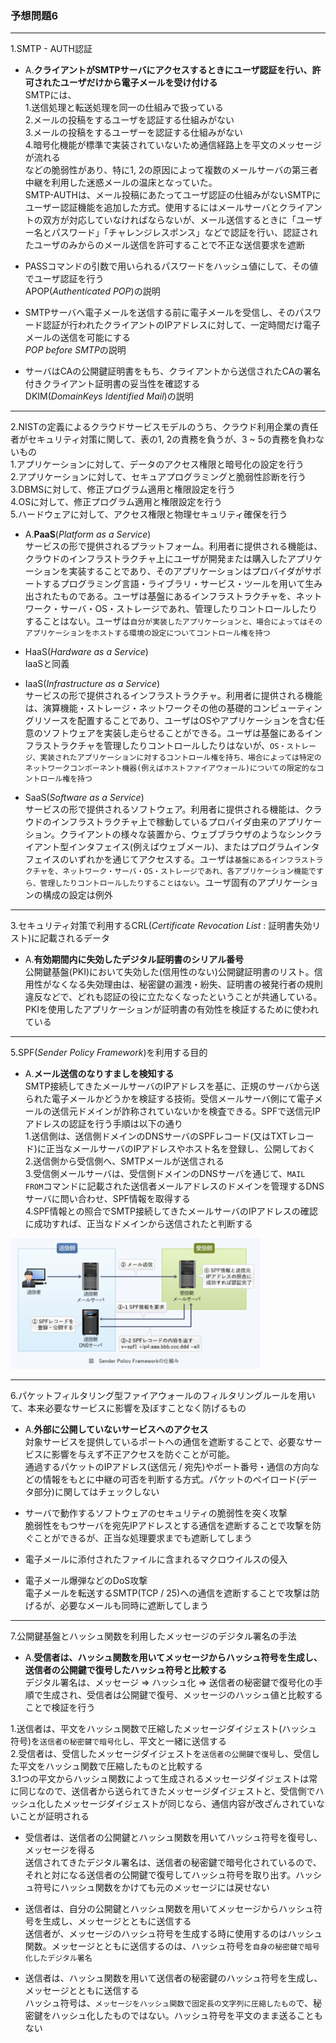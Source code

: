 ### 予想問題6

---
1.SMTP - AUTH認証

- A.**クライアントがSMTPサーバにアクセスするときにユーザ認証を行い、許可されたユーザだけから電子メールを受け付ける**  
SMTPには、  
1.送信処理と転送処理を同一の仕組みで扱っている  
2.メールの投稿をするユーザを認証する仕組みがない  
3.メールの投稿をするユーザーを認証する仕組みがない  
4.暗号化機能が標準で実装されていないため通信経路上を平文のメッセージが流れる  
などの脆弱性があり、特に1, 2の原因によって複数のメールサーバの第三者中継を利用した迷惑メールの温床となっていた。  
SMTP-AUTHは、メール投稿にあたってユーザ認証の仕組みがないSMTPにユーザー認証機能を追加した方式。使用するにはメールサーバとクライアントの双方が対応していなければならないが、メール送信するときに「ユーザー名とパスワード」「チャレンジレスポンス」などで認証を行い、認証されたユーザのみからのメール送信を許可することで不正な送信要求を遮断

- PASSコマンドの引数で用いられるパスワードをハッシュ値にして、その値でユーザ認証を行う  
APOP(*Authenticated POP*)の説明

- SMTPサーバへ電子メールを送信する前に電子メールを受信し、そのパスワード認証が行われたクライアントのIPアドレスに対して、一定時間だけ電子メールの送信を可能にする  
*POP before SMTP*の説明

- サーバはCAの公開鍵証明書をもち、クライアントから送信されたCAの署名付きクライアント証明書の妥当性を確認する  
DKIM(*DomainKeys Identified Mail*)の説明

---
2.NISTの定義によるクラウドサービスモデルのうち、クラウド利用企業の責任者がセキュリティ対策に関して、表の1, 2の責務を負うが、3 ~ 5の責務を負わないもの  
1.アプリケーションに対して、データのアクセス権限と暗号化の設定を行う  
2.アプリケーションに対して、セキュアプログラミングと脆弱性診断を行う  
3.DBMSに対して、修正プログラム適用と権限設定を行う  
4.OSに対して、修正プログラム適用と権限設定を行う  
5.ハードウェアに対して、アクセス権限と物理セキュリティ確保を行う

- A.**PaaS**(*Platform as a Service*)  
サービスの形で提供されるプラットフォーム。利用者に提供される機能は、クラウドのインフラストラクチャ上にユーザが開発または購入したアプリケーションを実装することであり、そのアプリケーションはプロバイダがサポートするプログラミング言語・ライブラリ・サービス・ツールを用いて生み出されたものである。ユーザは基盤にあるインフラストラクチャを、ネットワーク・サーバ・OS・ストレージであれ、管理したりコントロールしたりすることはない。ユーザは`自分が実装したアプリケーションと、場合によってはそのアプリケーションをホストする環境の設定についてコントロール権を持つ`

- HaaS(*Hardware as a Service*)  
IaaSと同義

- IaaS(*Infrastructure as a Service*)  
サービスの形で提供されるインフラストラクチャ。利用者に提供される機能は、演算機能・ストレージ・ネットワークその他の基礎的コンピューティングリソースを配置することであり、ユーザはOSやアプリケーションを含む任意のソフトウェアを実装し走らせることができる。ユーザは基盤にあるインフラストラクチャを管理したりコントロールしたりはないが、`OS・ストレージ、実装されたアプリケーションに対するコントロール権を持ち、場合によっては特定のネットワークコンポーネント機器(例えばホストファイアウォール)についての限定的なコントロール権を持つ`

- SaaS(*Software as a Service*)  
サービスの形で提供されるソフトウェア。利用者に提供される機能は、クラウドのインフラストラクチャ上で稼動しているプロバイダ由来のアプリケーション。クライアントの様々な装置から、ウェブブラウザのようなシンクライアント型インタフェイス(例えばウェブメール)、またはプログラムインタフェイスのいずれかを通じてアクセスする。ユーザは`基盤にあるインフラストラクチャを、ネットワーク・サーバ・OS・ストレージであれ、各アプリケーション機能ですら、管理したりコントロールしたりすることはない`。ユーザ固有のアプリケーションの構成の設定は例外

---
3.セキュリティ対策で利用するCRL(*Certificate Revocation List* : 証明書失効リスト)に記載されるデータ

- A.**有効期間内に失効したデジタル証明書のシリアル番号**  
公開鍵基盤(PKI)において失効した(信用性のない)公開鍵証明書のリスト。信用性がなくなる失効理由は、秘密鍵の漏洩・紛失、証明書の被発行者の規則違反などで、どれも認証の役に立たなくなったということが共通している。PKIを使用したアプリケーションが証明書の有効性を検証するために使われている

---
5.SPF(*Sender Policy Framework*)を利用する目的

- A.**メール送信のなりすましを検知する**  
SMTP接続してきたメールサーバのIPアドレスを基に、正規のサーバから送られた電子メールかどうかを検証する技術。受信メールサーバ側にて電子メールの送信元ドメインが詐称されていないかを検査できる。SPFで送信元IPアドレスの認証を行う手順は以下の通り  
1.送信側は、送信側ドメインのDNSサーバのSPFレコード(又はTXTレコード)に正当なメールサーバのIPアドレスやホスト名を登録し、公開しておく  
2.送信側から受信側へ、SMTPメールが送信される  
3.受信側メールサーバは、受信側ドメインのDNSサーバを通じて、`MAIL FROM`コマンドに記載された送信者メールアドレスのドメインを管理するDNSサーバに問い合わせ、SPF情報を取得する  
4.SPF情報との照合でSMTP接続してきたメールサーバのIPアドレスの確認に成功すれば、正当なドメインから送信されたと判断する

<img width="400" alt="" src="./images/SPF.png">

---
6.パケットフィルタリング型ファイアウォールのフィルタリングルールを用いて、本来必要なサービスに影響を及ぼすことなく防げるもの

- A.**外部に公開していないサービスへのアクセス**  
対象サービスを提供しているポートへの通信を遮断することで、必要なサービスに影響を与えず不正アクセスを防ぐことが可能。  
通過するパケットのIPアドレス(送信元 / 宛先)やポート番号・通信の方向などの情報をもとに中継の可否を判断する方式。パケットのペイロード(データ部分)に関してはチェックしない

- サーバで動作するソフトウェアのセキュリティの脆弱性を突く攻撃  
脆弱性をもつサーバを宛先IPアドレスとする通信を遮断することで攻撃を防ぐことができるが、正当な処理要求までも遮断してしまう

- 電子メールに添付されたファイルに含まれるマクロウイルスの侵入
- 電子メール爆弾などのDoS攻撃  
電子メールを転送するSMTP(TCP / 25)への通信を遮断することで攻撃は防げるが、必要なメールも同時に遮断してしまう

---
7.公開鍵基盤とハッシュ関数を利用したメッセージのデジタル署名の手法

- A.**受信者は、ハッシュ関数を用いてメッセージからハッシュ符号を生成し、送信者の公開鍵で復号したハッシュ符号と比較する**  
デジタル署名は、メッセージ => ハッシュ化 => 送信者の秘密鍵で復号化の手順で生成され、受信者は公開鍵で復号、メッセージのハッシュ値と比較することで検証を行う

1.送信者は、平文をハッシュ関数で圧縮したメッセージダイジェスト(ハッシュ符号)を`送信者の秘密鍵で暗号化`し、平文と一緒に送信する  
2.受信者は、受信したメッセージダイジェストを`送信者の公開鍵で復号`し、受信した平文をハッシュ関数で圧縮したものと比較する  
3.1つの平文からハッシュ関数によって生成されるメッセージダイジェストは常に同じなので、送信者から送られてきたメッセージダイジェストと、受信側でハッシュ化したメッセージダイジェストが同じなら、通信内容が改ざんされていないことが証明される

- 受信者は、送信者の公開鍵とハッシュ関数を用いてハッシュ符号を復号し、メッセージを得る  
送信されてきたデジタル署名は、送信者の秘密鍵で暗号化されているので、それと対になる送信者の公開鍵で復号してハッシュ符号を取り出す。ハッシュ符号にハッシュ関数をかけても元のメッセージには戻せない

- 送信者は、自分の公開鍵とハッシュ関数を用いてメッセージからハッシュ符号を生成し、メッセージとともに送信する  
送信者が、メッセージのハッシュ符号を生成する時に使用するのはハッシュ関数。メッセージとともに送信するのは、ハッシュ符号を`自身の秘密鍵で暗号化したデジタル署名`

- 送信者は、ハッシュ関数を用いて送信者の秘密鍵のハッシュ符号を生成し、メッセージとともに送信する  
ハッシュ符号は、`メッセージをハッシュ関数で固定長の文字列に圧縮したもの`で、秘密鍵をハッシュ化したものではない。ハッシュ符号を平文のまま送ることもない
